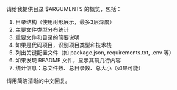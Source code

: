 请给我提供目录 $ARGUMENTS 的概览，包括：

1. 目录结构（使用树形展示，最多3层深度）
2. 主要文件类型分布统计
3. 重要文件和目录的简要说明
4. 如果是代码项目，识别项目类型和技术栈
5. 列出关键配置文件（如 package.json, requirements.txt, .env 等）
6. 如果发现 README 文件，显示其前几行内容
7. 统计信息：总文件数、总目录数、总大小（如果可能）

请用简洁清晰的中文回复。